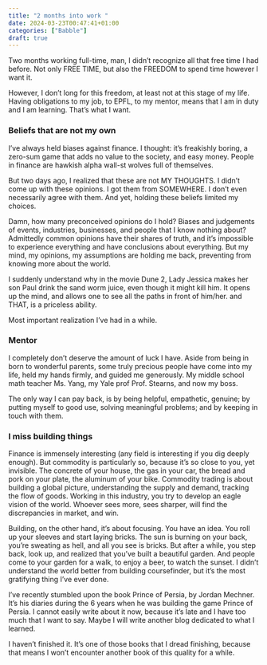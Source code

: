 ```yaml
---
title: "2 months into work "
date: 2024-03-23T00:47:41+01:00
categories: ["Babble"]
draft: true
---
```



Two months working full-time, man, I didn’t recognize all that free time I had before. Not only FREE TIME, but also the FREEDOM to spend time however I want it. 

However, I don’t long for this freedom, at least not at this stage of my life. Having obligations to my job, to EPFL, to my mentor, means that I am in duty and I am learning. That’s what I want.

### Beliefs that are not my own

I’ve always held biases against finance. I thought: it’s freakishly boring, a zero-sum game that adds no value to the society, and easy money. People in finance are hawkish alpha wall-st wolves full of themselves. 

But two days ago, I realized that these are not MY THOUGHTS. I didn’t come up with these opinions. I got them from SOMEWHERE. I don’t even necessarily agree with them. And yet, holding these beliefs limited my choices. 

Damn, how many preconceived opinions do I hold? Biases and judgements of events, industries, businesses, and people that I know nothing about? Admittedly common opinions have their shares of truth, and it’s impossible to experience everything and have conclusions about everything. But my mind, my opinions, my assumptions are holding me back, preventing from knowing more about the world. 

I suddenly understand why in the movie Dune 2, Lady Jessica makes her son Paul drink the sand worm juice, even though it might kill him. It opens up the mind, and allows one to see all the paths in front of him/her. and THAT, is a priceless ability. 

Most important realization I’ve had in a while. 

### Mentor 
I completely don’t deserve the amount of luck I have. Aside from being in born to wonderful parents, some truly precious people have come into my life, held my hands firmly, and guided me generously. My middle school math teacher Ms. Yang, my Yale prof Prof. Stearns, and now my boss. 

The only way I can pay back, is by being helpful, empathetic, genuine; by putting myself to good use, solving meaningful problems; and by keeping in touch with them. 

### I miss building things 

Finance is immensely interesting (any field is interesting if you dig deeply enough). But commodity is particularly so, because it’s so close to you, yet invisible. The concrete of your house, the gas in your car, the bread and pork on your plate, the aluminum of your bike. Commodity trading is about building a global picture, understanding the supply and demand, tracking the flow of goods. Working in this industry, you try to develop an eagle vision of the world. Whoever sees more, sees sharper, will find the discrepancies in market, and win. 

Building, on the other hand, it’s about focusing. You have an idea. You roll up your sleeves and start laying bricks. The sun is burning on your back, you’re sweating as hell, and all you see is bricks. But after a while, you step back, look up, and realized that you’ve built a beautiful garden. And people come to your garden for a walk, to enjoy a beer, to watch the sunset. I didn’t understand the world better from building coursefinder, but it’s the most gratifying thing I’ve ever done. 

I’ve recently stumbled upon the book Prince of Persia, by Jordan Mechner. It’s his diaries during the 6 years when he was building the game Prince of Persia. I cannot easily write about it now, because it’s late and I have too much that I want to say. Maybe I will write another blog dedicated to what I learned. 

I haven’t finished it. It’s one of those books that I dread finishing, because that means I won’t encounter another book of this quality for a while. 